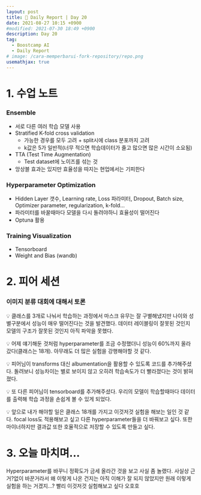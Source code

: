 ```yaml
---
layout: post
title: 📔 Daily Report | Day 20
date: 2021-08-27 10:15 +0900
#modified: 2021-07-30 18:49 +0900
description: Day 20
tag:
  - Boostcamp AI
  - Daily Report
# image: /cara-memperbarui-fork-repository/repo.png
usemathjax: true
---
```


# 1. 수업 노트

### Ensemble

* 서로 다른 여러 학습 모델 사용
* Stratified K-fold cross validation
    * 가능한 경우를 모두 고려 + split시에 class 분포까지 고려
    * k값은 5가 일반적(너무 적으면 학습데이터가 줄고 많으면 많은 시간이 소요됨)
* TTA (Test Time Augmentation)
    * Test dataset에 노이즈를 섞는 것
* 앙상블 효과는 있지만 효율성을 따지는 현업에서는 기피한다

### Hyperparameter Optimization

* Hidden Layer 갯수, Learning rate, Loss 파라미터, Dropout, Batch size, Optimizer parameter, regularization, k-fold...
* 파라미터를 바꿀때마다 모델을 다시 돌려야하니 효율성이 떨어진다
* Optuna 활용

### Training Visualization

* Tensorboard
* Weight and Bias (wandb)

# 2. 피어 세션

### 이미지 분류 대회에 대해서 토론

💡 클래스를 3개로 나눠서 학습하는 과정에서 마스크 유무는 잘 구별해냈지만 나이와 성별구분에서 성능이 매우 떨어진다는 것을 발견했다. 데이터 레이블링이 잘못된 것인지 모델의 구조가 잘못된 것인지 아직 파악을 못했다.

💡 어제 얘기해둔 것처럼 hyperparameter를 조금 수정했더니 성능이 60%까지 올라갔다(클래스는 18개). 아무래도 더 많은 실험을 강행해야할 것 같다.

💡 피어님이 transforms 대신 albumentation을 활용할 수 있도록 코드를 추가해주셨다. 돌려보니 성능차이는 별로 보이지 않고 오히려 학습속도가 더 빨라졌다는 것이 밝혀졌다.

💡 또 다른 피어님이 tensorboard를 추가해주셨다. 우리의 모델이 학습할때마다 데이터를 출력해 학습 과정을 손쉽게 볼 수 있게 되었다.

💡 앞으로 내가 해야할 일은 클래스 18개를 가지고 이것저것 실험을 해보는 일인 것 같다. focal loss도 적용해보고 싶고 다른 hyperparameter들을 더 바꿔보고 싶다. 또한 마이너하지만 결과값 또한 호율적으로 저장할 수 있도록 만들고 싶다.

# 3. 오늘 마치며...

Hyperparameter를 바꾸니 정확도가 금세 올라간 것을 보고 사실 좀 놀랬다. 사실상 근거?없이 바꾼거라서 왜 이렇게 나온 건지는 아직 이해가 잘 되지 않았지만 원래 이렇게 실험을 하는 거겠지...? 빨리 이것저것 실험해보고 싶다 오호호